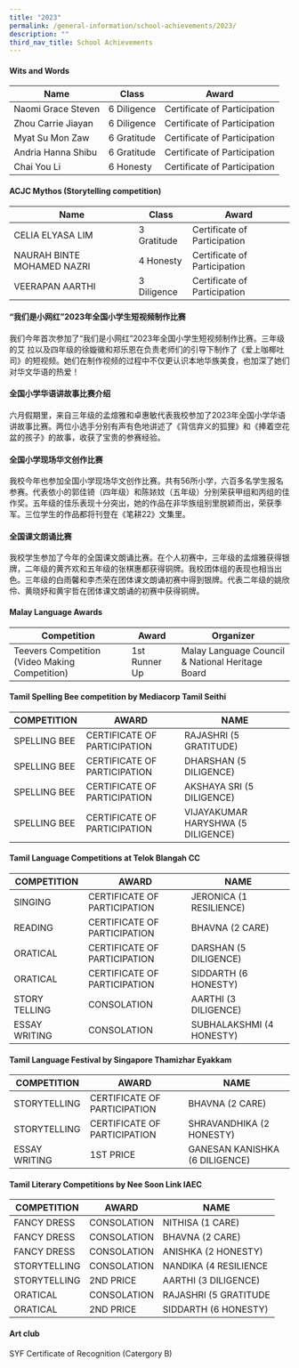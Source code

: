 ```yaml
---
title: "2023"
permalink: /general-information/school-achievements/2023/
description: ""
third_nav_title: School Achievements
---
```

#### Wits and Words

| Name | Class | Award |
| -------- | -------- | -------- |
| Naomi Grace Steven     | 6 Diligence     | Certificate of Participation     |
| Zhou Carrie Jiayan     | 6 Diligence     | Certificate of Participation     |
| Myat Su Mon Zaw     | 6 Gratitude     | Certificate of Participation     |
| Andria Hanna Shibu     | 6 Gratitude     | Certificate of Participation     |
| Chai You Li     | 6 Honesty     | Certificate of Participation     |

#### ACJC Mythos (Storytelling competition)

| Name | Class | Award |
| -------- | -------- | -------- |
| CELIA ELYASA LIM     | 3 Gratitude     | Certificate of Participation     |
| NAURAH BINTE MOHAMED NAZRI    | 4 Honesty     | Certificate of Participation     |
| VEERAPAN AARTHI     | 3 Diligence     | Certificate of Participation     |

#### “我们是小网红”2023年全国小学生短视频制作比赛
我们今年首次参加了“我们是小网红”2023年全国小学生短视频制作比赛。三年级的艾 拉以及四年级的徐嫙徽和郑乐恩在负责老师们的引导下制作了《爱上咖椰吐司》的短视频。她们在制作视频的过程中不仅更认识本地华族美食，也加深了她们对华文华语的热爱！

#### 全国小学华语讲故事比赛介绍
六月假期里，来自三年级的孟煊雅和卓惠敏代表我校参加了2023年全国小学华语讲故事比赛。两位小选手分别有声有色地讲述了《背信弃义的狐狸》和《捧着空花盆的孩子》的故事，收获了宝贵的参赛经验。

#### 全国小学现场华文创作比赛
我校今年也参加全国小学现场华文创作比赛。共有56所小学，六百多名学生报名参赛。代表依小的郭佳锜（四年级）和陈㛄妏（五年级）分别荣获甲组和丙组的佳作奖。五年级的佳乐表现十分突出，她的作品在非华族组别里脱颖而出，荣获季军。三位学生的作品都将刊登在《笔耕22》文集里。

#### 全国课文朗诵比赛
我校学生参加了今年的全国课文朗诵比赛。在个人初赛中，三年级的孟煊雅获得银牌，二年级的黄齐欢和五年级的张棋惠都获得铜牌。我校团体组的表现也相当出色。三年级的白雨馨和李杰荣在团体课文朗诵初赛中得到银牌。代表二年级的姚欣伶、黄晓妤和黄宇哲在团体课文朗诵的初赛中获得铜牌。


#### Malay Language Awards

| Competition | Award | Organizer |
| -------- | -------- | -------- |
| Teevers Competition (Video Making Competition)     |   1st Runner Up   | Malay Language Council & National Heritage Board     |


#### Tamil Spelling Bee competition by Mediacorp Tamil Seithi

| COMPETITION | AWARD | NAME |
| -------- | -------- | -------- |
| SPELLING BEE     |  CERTIFICATE OF PARTICIPATION    | RAJASHRI (5 GRATITUDE)    |
| SPELLING BEE     |  CERTIFICATE OF PARTICIPATION    | DHARSHAN (5 DILIGENCE)    |
| SPELLING BEE     |  CERTIFICATE OF PARTICIPATION    | AKSHAYA SRI (5 DILIGENCE)    |
| SPELLING BEE     |  CERTIFICATE OF PARTICIPATION    | VIJAYAKUMAR HARYSHWA (5 DILIGENCE)    |


#### Tamil Language Competitions at Telok Blangah CC

| COMPETITION | AWARD | NAME |
| -------- | -------- | -------- |
| SINGING     |  CERTIFICATE OF PARTICIPATION    | JERONICA (1 RESILIENCE)    |
| READING     |  CERTIFICATE OF PARTICIPATION    |   BHAVNA (2 CARE)    |
| ORATICAL     |  CERTIFICATE OF PARTICIPATION    | DARSHAN (5 DILIGENCE)    |
| ORATICAL     |  CERTIFICATE OF PARTICIPATION    | SIDDARTH (6 HONESTY)    |
| STORY TELLING     |  CONSOLATION    | AARTHI (3 DILIGENCE)    |
| ESSAY WRITING     |  CONSOLATION    | SUBHALAKSHMI (4 HONESTY)    |

#### Tamil Language Festival by Singapore Thamizhar Eyakkam

| COMPETITION | AWARD | NAME |
| -------- | -------- | -------- |
| STORYTELLING     |  CERTIFICATE OF PARTICIPATION    | BHAVNA (2 CARE)   |
| STORYTELLING     |  CERTIFICATE OF PARTICIPATION    | SHRAVANDHIKA (2 HONESTY)    |
| ESSAY WRITING     |  1ST PRICE    | GANESAN KANISHKA (6 DILIGENCE)    |


#### Tamil Literary Competitions by Nee Soon Link IAEC

| COMPETITION | AWARD | NAME |
| -------- | -------- | -------- |
| FANCY DRESS     |  CONSOLATION    | NITHISA (1 CARE)   |
| FANCY DRESS     |  CONSOLATION    | BHAVNA (2 CARE)    |
| FANCY DRESS     |  CONSOLATION    | ANISHKA (2 HONESTY)    |
| STORYTELLING     |  CONSOLATION    | NANDIKA (4 RESILIENCE   |
| STORYTELLING     |  2ND PRICE    | AARTHI (3 DILIGENCE)    |
| ORATICAL     |  CONSOLATION    | RAJASHRI (5 GRATITUDE    |
| ORATICAL     |  2ND PRICE    | SIDDARTH (6 HONESTY)    |

#### Art club
SYF Certificate of Recognition (Catergory B)